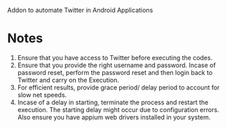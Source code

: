 Addon to automate Twitter in Android Applications

# Notes
1. Ensure that you have access to Twitter before executing the codes.
2. Ensure that you provide the right username and password. Incase of password reset, perform the password reset and then login back to Twitter and carry on the Execution.
3. For efficient results, provide grace period/ delay period to account for slow net speeds. 
4. Incase of a delay in starting, terminate the process and restart the execution. The starting delay might occur due to configuration errors. Also ensure you have appium web drivers installed in your system.

